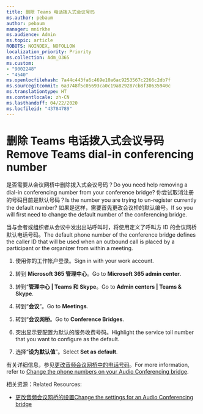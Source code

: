 ```yaml
---
title: 删除 Teams 电话拨入式会议号码
ms.author: pebaum
author: pebaum
manager: mnirkhe
ms.audience: Admin
ms.topic: article
ROBOTS: NOINDEX, NOFOLLOW
localization_priority: Priority
ms.collection: Adm_O365
ms.custom:
- "9002248"
- "4540"
ms.openlocfilehash: 7a44c443fa6c469e10a6ac9253567c2266c2db7f
ms.sourcegitcommit: 6a3748f5c05693ca0c19a829287cb8f30635940c
ms.translationtype: HT
ms.contentlocale: zh-CN
ms.lasthandoff: 04/22/2020
ms.locfileid: "43784789"
---
```

# <a name="remove-teams-dial-in-conferencing-number"></a><span data-ttu-id="4aea8-102">删除 Teams 电话拨入式会议号码</span><span class="sxs-lookup"><span data-stu-id="4aea8-102">Remove Teams dial-in conferencing number</span></span>

<span data-ttu-id="4aea8-103">是否需要从会议网桥中删除拨入式会议号码？</span><span class="sxs-lookup"><span data-stu-id="4aea8-103">Do you need help removing a dial-in conferencing number from your conference bridge?</span></span> <span data-ttu-id="4aea8-104">你尝试取消注册的号码目前是默认号码？</span><span class="sxs-lookup"><span data-stu-id="4aea8-104">Is the number you are trying to un-register currently the default number?</span></span> <span data-ttu-id="4aea8-105">如果是这样，需要首先更改会议桥的默认编号。</span><span class="sxs-lookup"><span data-stu-id="4aea8-105">If so you will first need to change the default number of the conferencing bridge.</span></span>

<span data-ttu-id="4aea8-106">当与会者或组织者从会议中发出出站呼叫时，将使用定义了呼叫方 ID 的会议网桥默认电话号码。</span><span class="sxs-lookup"><span data-stu-id="4aea8-106">The default phone number of the conference bridge defines the caller ID that will be used when an outbound call is placed by a participant or the organizer from within a meeting.</span></span>

1. <span data-ttu-id="4aea8-107">使用你的工作帐户登录。</span><span class="sxs-lookup"><span data-stu-id="4aea8-107">Sign in with your work account.</span></span>

2. <span data-ttu-id="4aea8-108">转到 **Microsoft 365 管理中心**。</span><span class="sxs-lookup"><span data-stu-id="4aea8-108">Go to **Microsoft 365 admin center**.</span></span>

3. <span data-ttu-id="4aea8-109">转到“**管理中心 | Teams 和 Skype**。</span><span class="sxs-lookup"><span data-stu-id="4aea8-109">Go to **Admin centers | Teams & Skype**.</span></span>

4. <span data-ttu-id="4aea8-110">转到“**会议**”。</span><span class="sxs-lookup"><span data-stu-id="4aea8-110">Go to **Meetings**.</span></span>

5. <span data-ttu-id="4aea8-111">转到“**会议网桥**。</span><span class="sxs-lookup"><span data-stu-id="4aea8-111">Go to **Conference Bridges**.</span></span>

6. <span data-ttu-id="4aea8-112">突出显示要配置为默认的服务收费号码。</span><span class="sxs-lookup"><span data-stu-id="4aea8-112">Highlight the service toll number that you want to configure as the default.</span></span>

7. <span data-ttu-id="4aea8-113">选择“**设为默认值**”。</span><span class="sxs-lookup"><span data-stu-id="4aea8-113">Select **Set as default**.</span></span>

<span data-ttu-id="4aea8-114">有关详细信息，参见[更改音频会议网桥中的电话号码](https://docs.microsoft.com/microsoftteams/change-the-phone-numbers-on-your-audio-conferencing-bridge)。</span><span class="sxs-lookup"><span data-stu-id="4aea8-114">For more information, refer to [Change the phone numbers on your Audio Conferencing bridge](https://docs.microsoft.com/microsoftteams/change-the-phone-numbers-on-your-audio-conferencing-bridge).</span></span>

<span data-ttu-id="4aea8-115">相关资源：</span><span class="sxs-lookup"><span data-stu-id="4aea8-115">Related Resources:</span></span>

- [<span data-ttu-id="4aea8-116">更改音频会议网桥的设置</span><span class="sxs-lookup"><span data-stu-id="4aea8-116">Change the settings for an Audio Conferencing bridge</span></span>](https://docs.microsoft.com/microsoftteams/change-the-settings-for-an-audio-conferencing-bridge)
